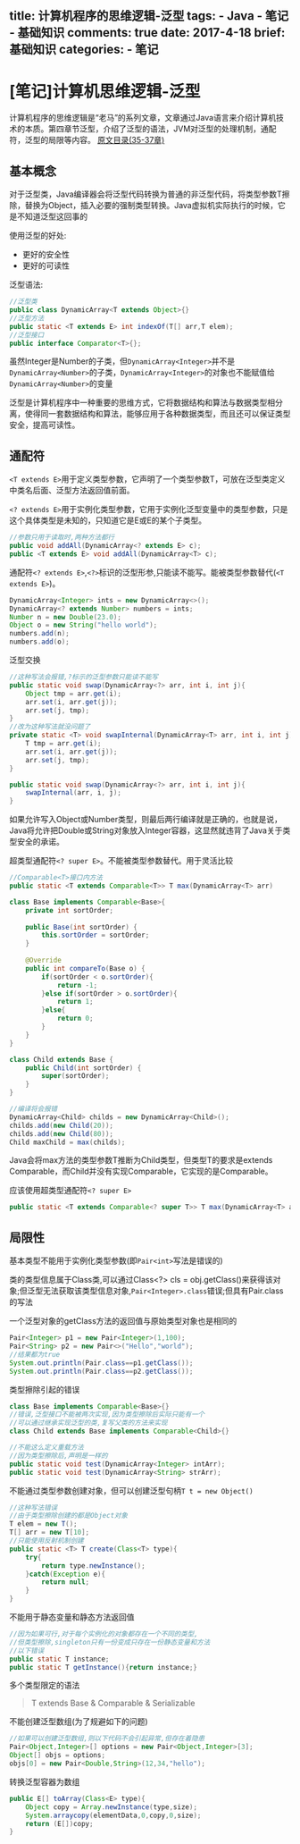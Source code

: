 title: 计算机程序的思维逻辑-泛型
tags:
    - Java
    - 笔记
    - 基础知识
comments: true
date: 2017-4-18
brief: 基础知识
categories:
    - 笔记
---
# [笔记]计算机思维逻辑-泛型
计算机程序的思维逻辑是“老马”的系列文章，文章通过Java语言来介绍计算机技术的本质。第四章节泛型，介绍了泛型的语法，JVM对泛型的处理机制，通配符，泛型的局限等内容。
[原文目录(35-37章)](http://www.cnblogs.com/swiftma/p/5631311.html)

<!-- more -->

## 基本概念
对于泛型类，Java编译器会将泛型代码转换为普通的非泛型代码，将类型参数T擦除，替换为Object，插入必要的强制类型转换。Java虚拟机实际执行的时候，它是不知道泛型这回事的

使用泛型的好处:
- 更好的安全性
- 更好的可读性

泛型语法:
```java
//泛型类
public class DynamicArray<T extends Object>{}
//泛型方法
public static <T extends E> int indexOf(T[] arr,T elem);
//泛型接口
public interface Comparator<T>{};
```

虽然Integer是Number的子类，但`DynamicArray<Integer>`并不是`DynamicArray<Number>`的子类，`DynamicArray<Integer>`的对象也不能赋值给`DynamicArray<Number>`的变量

泛型是计算机程序中一种重要的思维方式，它将数据结构和算法与数据类型相分离，使得同一套数据结构和算法，能够应用于各种数据类型，而且还可以保证类型安全，提高可读性。

## 通配符
`<T extends E>`用于定义类型参数，它声明了一个类型参数T，可放在泛型类定义中类名后面、泛型方法返回值前面。

`<? extends E>`用于实例化类型参数，它用于实例化泛型变量中的类型参数，只是这个具体类型是未知的，只知道它是E或E的某个子类型。

```java
//参数只用于读取时,两种方法都行
public void addAll(DynamicArray<? extends E> c);
public <T extends E> void addAll(DynamicArray<T> c);
```

通配符`<? extends E>`,`<?>`标识的泛型形参,只能读不能写。能被类型参数替代(`<T extends E>`)。
```java
DynamicArray<Integer> ints = new DynamicArray<>();
DynamicArray<? extends Number> numbers = ints;
Number n = new Double(23.0);
Object o = new String("hello world");
numbers.add(n);
numbers.add(o);
```

泛型交换
```java
//这种写法会报错,?标示的泛型参数只能读不能写
public static void swap(DynamicArray<?> arr, int i, int j){
    Object tmp = arr.get(i);
    arr.set(i, arr.get(j));
    arr.set(j, tmp);
}
//改为这种写法就没问题了
private static <T> void swapInternal(DynamicArray<T> arr, int i, int j){
    T tmp = arr.get(i);
    arr.set(i, arr.get(j));
    arr.set(j, tmp);
}

public static void swap(DynamicArray<?> arr, int i, int j){
    swapInternal(arr, i, j);
}
```

如果允许写入Object或Number类型，则最后两行编译就是正确的，也就是说，Java将允许把Double或String对象放入Integer容器，这显然就违背了Java关于类型安全的承诺。

超类型通配符`<? super E>`。不能被类型参数替代。用于灵活比较

```java
//Comparable<T>接口内方法
public static <T extends Comparable<T>> T max(DynamicArray<T> arr)

class Base implements Comparable<Base>{
    private int sortOrder;
    
    public Base(int sortOrder) {
        this.sortOrder = sortOrder;
    }
    
    @Override
    public int compareTo(Base o) {
        if(sortOrder < o.sortOrder){
            return -1;
        }else if(sortOrder > o.sortOrder){
            return 1;
        }else{
            return 0;
        }
    }
}

class Child extends Base {
    public Child(int sortOrder) {
        super(sortOrder);
    }
}

//编译将会报错
DynamicArray<Child> childs = new DynamicArray<Child>();
childs.add(new Child(20));
childs.add(new Child(80));
Child maxChild = max(childs);
```
Java会将max方法的类型参数T推断为Child类型，但类型T的要求是extends Comparable<T>，而Child并没有实现Comparable<Child>，它实现的是Comparable<Base>。

应该使用超类型通配符`<? super E>`
```java
public static <T extends Comparable<? super T>> T max(DynamicArray<T> arr)
```

## 局限性
基本类型不能用于实例化类型参数(即`Pair<int>`写法是错误的)

类的类型信息属于Class类,可以通过Class<?> cls = obj.getClass()来获得该对象;但泛型无法获取该类型信息对象,`Pair<Integer>.class`错误;但具有Pair.class的写法

一个泛型对象的getClass方法的返回值与原始类型对象也是相同的
```java
Pair<Integer> p1 = new Pair<Integer>(1,100);
Pair<String> p2 = new Pair<>("Hello","world");
//结果都为true
System.out.println(Pair.class==p1.getClass());
System.out.println(Pair.class==p2.getClass());
```

类型擦除引起的错误
```java
class Base implements Comparable<Base>{}
//错误,泛型接口不能被两次实现,因为类型擦除后实际只能有一个
//可以通过继承实现泛型的类,复写父类的方法来实现
class Child extends Base implements Comparable<Child>{}

//不能这么定义重载方法
//因为类型擦除后,声明是一样的
public static void test(DynamicArray<Integer> intArr);
public static void test(DynamicArray<String> strArr);
```

不能通过类型参数创建对象，但可以创建泛型句柄`T t = new Object()`
```java
//这种写法错误
//由于类型擦除创建的都是Object对象
T elem = new T();
T[] arr = new T[10];
//只能使用反射机制创建
public static <T> T create(Class<T> type){
    try{
        return type.newInstance();
    }catch(Exception e){
        return null;
    }
}
```

不能用于静态变量和静态方法返回值
```java
//因为如果可行,对于每个实例化的对象都存在一个不同的类型,
//但类型擦除,singleton只有一份变成只存在一份静态变量和方法
//以下错误
public static T instance;
public static T getInstance(){return instance;}
```

多个类型限定的语法
> T extends Base & Comparable & Serializable

不能创建泛型数组(为了规避如下的问题)
```java
//如果可以创建泛型数组,则以下代码不会引起异常,但存在着隐患
Pair<Object,Integer>[] options = new Pair<Object,Integer>[3];
Object[] objs = options;
objs[0] = new Pair<Double,String>(12,34,"hello");
```

转换泛型容器为数组
```java
public E[] toArray(Class<E> type){
    Object copy = Array.newInstance(type,size);
    System.arraycopy(elementData,0,copy,0,size);
    return (E[])copy;
}
```